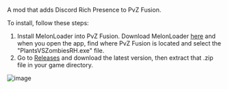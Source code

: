 A mod that adds Discord Rich Presence to PvZ Fusion.

To install, follow these steps:
1. Install MelonLoader into PvZ Fusion. Download MelonLoader [here](https://melonwiki.xyz/#/) and when you open the app, find where PvZ Fusion is located and select the "PlantsVSZombiesRH.exe" file.
2. Go to [Releases](https://github.com/SillyStar-Github/PvZ-Fusion-DRPC/releases) and download the latest version, then extract that .zip file in your game directory.

![image](https://github.com/user-attachments/assets/19b29063-fe37-49ab-be01-6d32155968e1)
